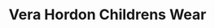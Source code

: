 ---
title: "Vera Hordon Childrens Wear"
url: /chester-le-street/vera-hordon-childrens-wear/
shop: Kleidung
---